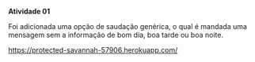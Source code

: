 **Atividade 01**

 Foi adicionada uma opção de saudação genérica, o qual é mandada uma mensagem sem a informação de bom dia, boa tarde ou boa noite.
 
https://protected-savannah-57906.herokuapp.com/
